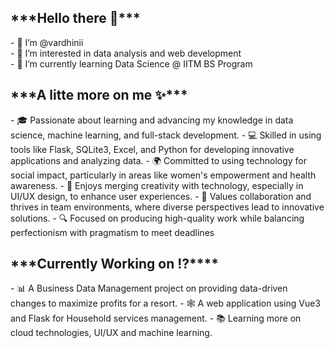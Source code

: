 <h2> ***Hello there 👋*** </h2>
- 👋 I’m @vardhinii<br>
- 👀 I’m interested in data analysis and web development<br>
- 🌱 I’m currently learning Data Science @ IITM BS Program<br>

<h2>***A litte more on me ✨***</h2>
- 🎓 Passionate about learning and advancing my knowledge in data science, machine learning, and full-stack development.
- 💻 Skilled in using tools like Flask, SQLite3, Excel, and Python for developing innovative applications and analyzing data.
- 🌍 Committed to using technology for social impact, particularly in areas like women's empowerment and health awareness.
- 🎨 Enjoys merging creativity with technology, especially in UI/UX design, to enhance user experiences.
- 🤝 Values collaboration and thrives in team environments, where diverse perspectives lead to innovative solutions.
- 🔍 Focused on producing high-quality work while balancing perfectionism with pragmatism to meet deadlines

<h2>***Currently Working on ⁉️****</h2>
- 📊 A Business Data Management project on providing data-driven changes to maximize profits for a resort.
- 🕸️ A web application using Vue3 and Flask for Household services management.
- 📚 Learning more on cloud technologies, UI/UX and machine learning.
<!---
vardhinii/vardhinii is a ✨ special ✨ repository because its `README.md` (this file) appears on your GitHub profile.
You can click the Preview link to take a look at your changes.
--->
